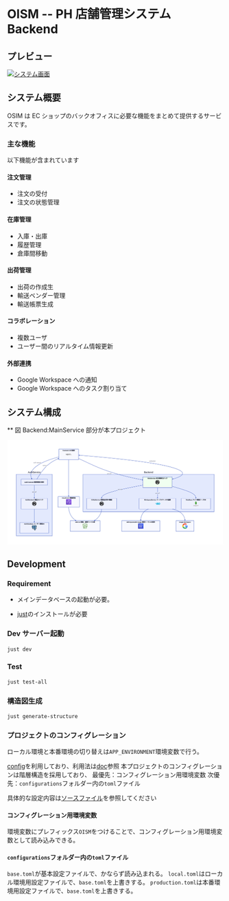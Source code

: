 # OISM -- PH 店舗管理システム Backend

## プレビュー

[![システム画面](https://d14ua4d3ywmgu9.cloudfront.net/oism-cap-v1.png)](https://d14ua4d3ywmgu9.cloudfront.net/oism-cap-v1.mp4)

## システム概要

OSIM は EC ショップのバックオフィスに必要な機能をまとめて提供するサービスです。

### 主な機能

以下機能が含まれています

#### 注文管理

- 注文の受付
- 注文の状態管理

#### 在庫管理

- 入庫・出庫
- 履歴管理
- 倉庫間移動

#### 出荷管理

- 出荷の作成生
- 輸送ベンダー管理
- 輸送帳票生成

#### コラボレーション

- 複数ユーザ
- ユーザー間のリアルタイム情報更新

#### 外部連携

- Google Workspace への通知
- Google Workspace へのタスク割り当て

## システム構成

\*\* 図 Backend:MainService 部分が本プロジェクト

![system-structure](docs/images/project-structure.png)

## Development

### Requirement

- メインデータベースの起動が必要。

- [just](https://github.com/casey/just)のインストールが必要

### Dev サーバー起動

```sh
just dev
```

### Test

```sh
just test-all
```

### 構造図生成

```sh
just generate-structure
```

### プロジェクトのコンフィグレーション

ローカル環境と本番環境の切り替えは`APP_ENVIRONMENT`環境変数で行う。

[config](https://github.com/mehcode/config-rs)を利用しており、利用法は[doc](https://docs.rs/config/latest/config/)参照
本プロジェクトのコンフィグレーションは階層構造を採用しており、
最優先：コンフィグレーション用環境変数
次優先：`configurations`フォルダー内の`toml`ファイル

具体的な設定内容は[ソースファイル](./src/configuration.rs)を参照してください

#### コンフィグレーション用環境変数

環境変数にプレフィックス`OISM`をつけることで、コンフィグレーション用環境変数として読み込みできる。

#### `configurations`フォルダー内の`toml`ファイル

`base.toml`が基本設定ファイルで、かならず読み込まれる。
`local.toml`はローカル環境用設定ファイルで、`base.toml`を上書きする。
`production.toml`は本番環境用設定ファイルで、`base.toml`を上書きする。
